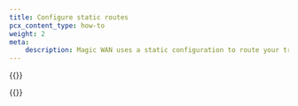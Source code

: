 ```yaml
---
title: Configure static routes
pcx_content_type: how-to
weight: 2
meta:
    description: Magic WAN uses a static configuration to route your traffic through Anycast tunnels from Cloudflare’s global network to your locations.
---
```



{{<render file="_static-routes1.md" productFolder="magic-transit" withParameters="Magic WAN;;/magic-wan/reference/tunnels/;;/magic-wan/reference/traffic-steering/;;">}}

{{<render file="_static-routes3.md" productFolder="magic-transit" withParameters="**Magic WAN** > **Configuration**;;/magic-wan/configuration/manually/how-to/configure-tunnels/">}}